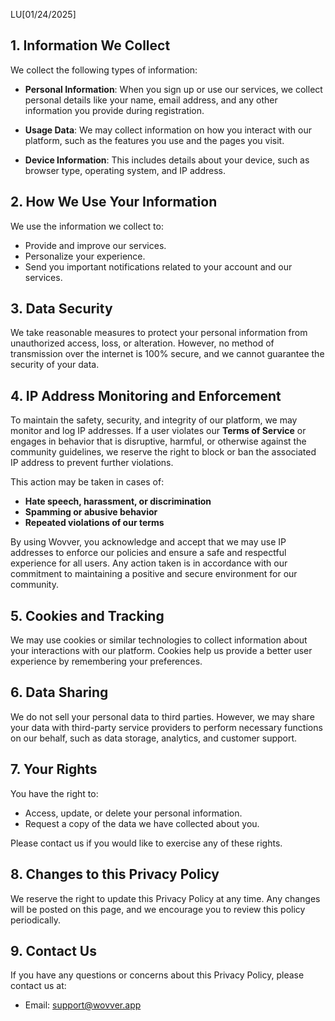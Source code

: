 LU[01/24/2025]

## 1. **Information We Collect**

We collect the following types of information:

- **Personal Information**: When you sign up or use our services, we collect personal details like your name, email address, and any other information you provide during registration.
  
- **Usage Data**: We may collect information on how you interact with our platform, such as the features you use and the pages you visit.

- **Device Information**: This includes details about your device, such as browser type, operating system, and IP address.

## 2. **How We Use Your Information**

We use the information we collect to:

- Provide and improve our services.
- Personalize your experience.
- Send you important notifications related to your account and our services.
  
## 3. **Data Security**

We take reasonable measures to protect your personal information from unauthorized access, loss, or alteration. However, no method of transmission over the internet is 100% secure, and we cannot guarantee the security of your data.

## 4. **IP Address Monitoring and Enforcement**

To maintain the safety, security, and integrity of our platform, we may monitor and log IP addresses. If a user violates our **Terms of Service** or engages in behavior that is disruptive, harmful, or otherwise against the community guidelines, we reserve the right to block or ban the associated IP address to prevent further violations.

This action may be taken in cases of:

- **Hate speech, harassment, or discrimination**
- **Spamming or abusive behavior**
- **Repeated violations of our terms**

By using Wovver, you acknowledge and accept that we may use IP addresses to enforce our policies and ensure a safe and respectful experience for all users. Any action taken is in accordance with our commitment to maintaining a positive and secure environment for our community.

## 5. **Cookies and Tracking**

We may use cookies or similar technologies to collect information about your interactions with our platform. Cookies help us provide a better user experience by remembering your preferences.

## 6. **Data Sharing**

We do not sell your personal data to third parties. However, we may share your data with third-party service providers to perform necessary functions on our behalf, such as data storage, analytics, and customer support.

## 7. **Your Rights**

You have the right to:

- Access, update, or delete your personal information.
- Request a copy of the data we have collected about you.
  
Please contact us if you would like to exercise any of these rights.

## 8. **Changes to this Privacy Policy**

We reserve the right to update this Privacy Policy at any time. Any changes will be posted on this page, and we encourage you to review this policy periodically.

## 9. **Contact Us**

If you have any questions or concerns about this Privacy Policy, please contact us at:

- Email: support@wovver.app
